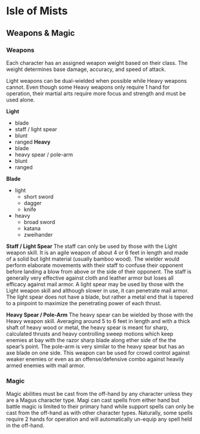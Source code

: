 # Isle of Mists
## Weapons & Magic
### Weapons
Each character has an assigned weapon weight based on their class.
The weight determines base damage, accuracy, and speed of attack.

Light weapons can be dual-wielded when possible while Heavy weapons cannot. Even though some Heavy weapons only require 1 hand for operation, their martial arts require more focus and strength and must be used alone. 

**Light**
* blade
* staff / light spear
* blunt
* ranged
**Heavy**
* blade
* heavy spear / pole-arm 
* blunt
* ranged

**Blade**
- light
	- short sword
	- dagger
	- knife
- heavy
	- broad sword
	- katana
	- zweihander

**Staff / Light Spear**
The staff can only be used by those with the Light weapon skill.
It is an agile weapon of about 4 or 6 feet in length and made of a solid but light material (usually bamboo wood). The wielder would perform elaborate movements with their staff to confuse their opponent before landing a blow from above or the side of their opponent. The staff is generally very effective against cloth and leather armor but loses all efficacy against mail armor. A light spear may be used by those with the Light weapon skill and although slower in use, it can penetrate mail armor. The light spear does not have a blade, but rather a metal end that is tapered to a pinpoint to maximize the penetrating power of each thrust.

**Heavy Spear / Pole-Arm**
The heavy spear can be wielded by those with the Heavy weapon skill.
Averaging around 5 to 6 feet in length and with a thick shaft of heavy wood or metal, the heavy spear is meant for sharp, calculated thrusts and heavy controlling sweep motions which keep enemies at bay with the razor sharp blade along ether side of the the spear’s point. The pole-arm is very similar to the heavy spear but has an axe blade on one side. This weapon can be used for crowd control against weaker enemies or even as an offense/defensive combo against heavily armed enemies with mail armor.

### Magic
Magic abilities must be cast from the off-hand by any character unless they are a Magus character type. Magi can cast spells from either hand but battle magic is limited to their primary hand while support spells can only be cast from the off-hand as with other character types. Naturally, some spells require 2 hands for operation and will automatically un-equip any spell held in the off-hand.

